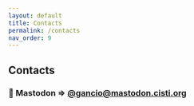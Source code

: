 ```yaml
---
layout: default
title: Contacts
permalink: /contacts
nav_order: 9
---
```


## Contacts

### :elephant: Mastodon ⇒  [@gancio@mastodon.cisti.org](https://mastodon.cisti.org/@gancio)


